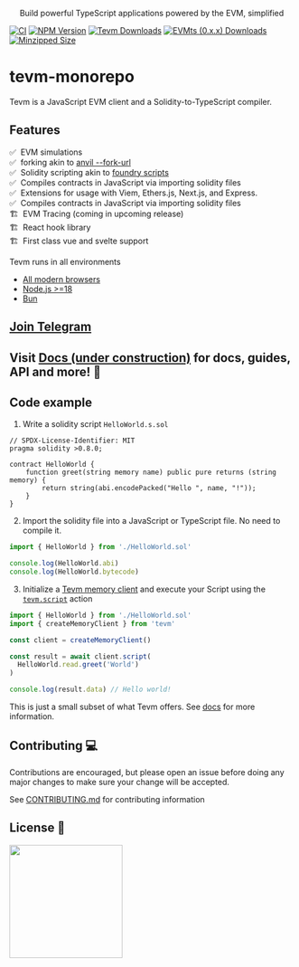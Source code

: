 <p align="center">
  Build powerful TypeScript applications powered by the EVM, simplified
<p>

[![CI](https://github.com/evmts/tevm-monorepo/actions/workflows/nx.yml/badge.svg)](https://github.com/evmts/tevm-monorepo/actions/workflows/nx.yml)
[![NPM Version](https://img.shields.io/npm/v/tevm)](https://www.npmjs.com/package/tevm)
[![Tevm Downloads](https://img.shields.io/npm/dm/tevm.svg)](https://www.npmjs.com/package/tevm)
[![EVMts (0.x.x) Downloads](https://img.shields.io/npm/dm/@evmts/core.svg)](https://www.npmjs.com/package/@evmts/core)
[![Minzipped Size](https://badgen.net/bundlephobia/minzip/tevm)](https://bundlephobia.com/package/tevm@latest)

# tevm-monorepo

Tevm is a JavaScript EVM client and a Solidity-to-TypeScript compiler.

## Features

✅ &nbsp;EVM simulations<br/>
✅ &nbsp;forking akin to [anvil --fork-url](https://github.com/foundry-rs/foundry/tree/master/crates/anvil)<br/>
✅ &nbsp;Solidity scripting akin to [foundry scripts](https://book.getfoundry.sh/tutorials/solidity-scripting)<br/>
✅ &nbsp;Compiles contracts in JavaScript via importing solidity files<br/>
✅ &nbsp;Extensions for usage with Viem, Ethers.js, Next.js, and Express.<br/>
✅ &nbsp;Compiles contracts in JavaScript via importing solidity files<br/>
🏗️ &nbsp;EVM Tracing (coming in upcoming release)<br/>
🏗️ &nbsp;React hook library<br/>
🏗️ &nbsp;First class vue and svelte support<br/>

Tevm runs in all environments

- [All modern browsers](https://developer.mozilla.org/en-US/docs/Web/API/Fetch_API#browser_compatibility)
- [Node.js >=18](https://nodejs.org/en)
- [Bun](https://bun.sh)

## [Join Telegram](https://t.me/+ANThR9bHDLAwMjUx)

## Visit [Docs (under construction)](https://tevm.sh/) for docs, guides, API and more! 📄

## Code example

1. Write a solidity script `HelloWorld.s.sol`

```solidity
// SPDX-License-Identifier: MIT
pragma solidity >0.8.0;

contract HelloWorld {
    function greet(string memory name) public pure returns (string memory) {
        return string(abi.encodePacked("Hello ", name, "!"));
    }
}
```

2. Import the solidity file into a JavaScript or TypeScript file. No need to compile it.

```typescript
import { HelloWorld } from './HelloWorld.sol'

console.log(HelloWorld.abi)
console.log(HelloWorld.bytecode)
```

3. Initialize a [Tevm memory client](./packages/memory-client/docs/functions/createMemoryClient.md) and execute your Script using the [`tevm.script`](./packages/actions-types/docs/type-aliases/ScriptHandler.md) action

```typescript
import { HelloWorld } from './HelloWorld.sol'
import { createMemoryClient } from 'tevm'

const client = createMemoryClient()

const result = await client.script(
  HelloWorld.read.greet('World')
)

console.log(result.data) // Hello world!

```

This is just a small subset of what Tevm offers. See [docs](https://tevm.sh/) for more information.

## Contributing 💻

Contributions are encouraged, but please open an issue before doing any major changes to make sure your change will be accepted.

See [CONTRIBUTING.md](./CONTRIBUTING.md) for contributing information

## License 📄

<a href="./LICENSE"><img src="https://user-images.githubusercontent.com/35039927/231030761-66f5ce58-a4e9-4695-b1fe-255b1bceac92.png" width="200" /></a>
